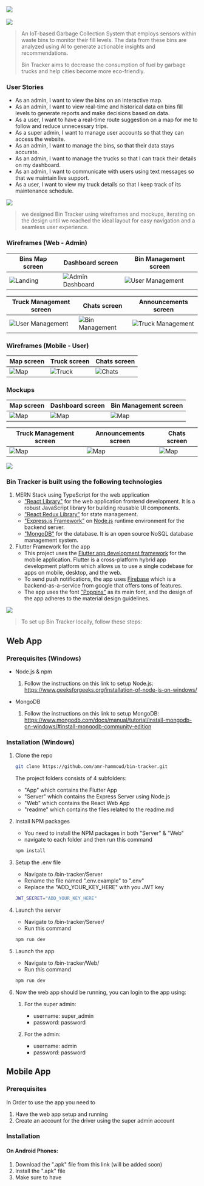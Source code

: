 <img src="./readme/title1.svg"/>
<br><br>

<!-- project philosophy -->
<img src="./readme/title2.svg"/>

> An IoT-based Garbage Collection System that employs sensors within waste bins to monitor their fill levels. The data from these bins are analyzed using AI to generate actionable insights and recommendations.
>
> Bin Tracker aims to decrease the consumption of fuel by garbage trucks and help cities become more eco-friendly.

### User Stories

- As an admin, I want to view the bins on an interactive map.
- As an admin, I want to view real-time and historical data on bins fill levels to generate reports and make decisions based on data.
- As a user, I want to have a real-time route suggestion on a map for me to follow and reduce unnecessary trips.
- As a super admin, I want to manage user accounts so that they can access the website.
- As an admin, I want to manage the bins, so that their data stays accurate.
- As an admin, I want to manage the trucks so that I can track their details on my dashboard.
- As an admin, I want to communicate with users using text messages so that we maintain live support.
- As a user, I want to view my truck details so that I keep track of its maintenance schedule.

<!-- Prototyping -->
<img src="./readme/title3.svg"/>

> we designed Bin Tracker using wireframes and mockups, iterating on the design until we reached the ideal layout for easy navigation and a seamless user experience.

### Wireframes (Web - Admin)

| Bins Map screen  | Dashboard screen |  Bin Management screen |
| ---| ---| ---|
| ![Landing](./readme/wireframes/web/map.png) | ![Admin Dashboard](./readme/wireframes/web/dashboard.png) | ![User Management](./readme/wireframes/web/bin_crud.png) |

| Truck Management screen  | Chats screen |  Announcements screen |
| ---| ---| ---|
| ![User Management](./readme/wireframes/web/trucks_crud.png)| ![Bin Management](./readme/wireframes/web/chats.png)| ![Truck Management](./readme/wireframes/web/announcements.png)|

### Wireframes (Mobile - User)

| Map screen  | Truck screen |  Chats screen |
| ---| ---| ---|
| ![Map](./readme/wireframes/mobile/map.png)| ![Truck](./readme/wireframes/mobile/truck.png)| ![Chats](./readme/wireframes/mobile/chats.png)|

### Mockups

| Map screen  | Dashboard screen |  Bin Management screen |
| ---| ---| ---|
| ![Map](readme/mockups/web/map.png)| ![Map](./readme/mockups/web/dashboard.png)| ![Map](./readme/mockups/web/bin_crud.png)|

| Truck Management screen  | Announcements screen |  Chats screen |
| ---| ---| ---|
| ![Map](./readme/mockups/web/truck_crud.png)| ![Map](./readme/mockups/web/announcements.png)| ![Map](./readme/mockups/web/chats.png)|

<!-- Implementation -->
<!-- <img src="./readme/title4.svg"/>

> Using the wireframes and mockups as a guide, we implemented the Coffee Express app with the following features: 

### User Screens (Mobile)

| Login screen  | Register screen | Landing screen | Loading screen |
| ---| ---| ---| ---|
| ![Landing](https://placehold.co/900x1600) | ![fsdaf](https://placehold.co/900x1600) | ![fsdaf](https://placehold.co/900x1600) | ![fsdaf](https://placehold.co/900x1600) |
| Home screen  | Menu Screen | Order Screen | Checkout Screen |
| ![Landing](https://placehold.co/900x1600) | ![fsdaf](https://placehold.co/900x1600) | ![fsdaf](https://placehold.co/900x1600) | ![fsdaf](https://placehold.co/900x1600) | 

### Admin Screens (Web)

| Login screen  | Register screen |  Landing screen |
| ---| ---| ---|
| ![Landing](./readme/demo/1440x1024.png) | ![fsdaf](./readme/demo/1440x1024.png) | ![fsdaf](./readme/demo/1440x1024.png) |
| Home screen  | Menu Screen | Order Screen |
| ![Landing](./readme/demo/1440x1024.png) | ![fsdaf](./readme/demo/1440x1024.png) | ![fsdaf](./readme/demo/1440x1024.png) |

<br><br> -->

<!-- Tech stack -->
<img src="./readme/title5.svg"/>

### Bin Tracker is built using the following technologies

1) MERN Stack using TypeScript for the web application
	- ["React Library"](https://react.dev/) for the web application frontend development. It is a robust JavaScript library for building reusable UI components.
	- ["React Redux Library"](https://react-redux.js.org/) for state management.
	- ["Express.js Framework"](https://expressjs.com/) on [Node.js](https://nodejs.org/en) runtime environment for the backend server.
	- ["MongoDB"](https://www.mongodb.com/) for the database. It is an open source NoSQL database management system.
2) Flutter Framework for the app
	- This project uses the [Flutter app development framework](https://flutter.dev/) for the mobile application. Flutter is a cross-platform hybrid app development platform which allows us to use a single codebase for apps on mobile, desktop, and the web.
	- To send push notifications, the app uses [Firebase](https://firebase.google.com/) which is a backend-as-a-service from google that offers tons of features.
	- The app uses the font ["Poppins"](https://fonts.google.com/specimen/Poppins) as its main font, and the design of the app adheres to the material design guidelines.


<!-- How to run -->
<img src="./readme/title6.svg"/>

> To set up Bin Tracker locally, follow these steps:

## Web App
### Prerequisites (Windows)

- Node.js & npm
	1) Follow the instructions on this link to setup Node.js: https://www.geeksforgeeks.org/installation-of-node-js-on-windows/


- MongoDB
	1) Follow the instructions on this link to setup MongoDB: https://www.mongodb.com/docs/manual/tutorial/install-mongodb-on-windows/#install-mongodb-community-edition


### Installation (Windows)


1) Clone the repo

   ```sh
   git clone https://github.com/amr-hammoud/bin-tracker.git
   ```

	The project folders consists of 4 subfolders:
	- "App" which contains the Flutter App
	- "Server" which contains the Express Server using Node.js
	- "Web" which contains the React Web App
	- "readme" which contains the files related to the readme.md

2) Install NPM packages
    - You need to install the NPM packages in both "Server" & "Web"
	- navigate to each folder and then run this command

   ```sh
   npm install
   ```

3) Setup the .env file
	- Navigate to /bin-tracker/Server
	- Rename the file named ".env.example" to ".env"
	- Replace the "ADD_YOUR_KEY_HERE" with you JWT key
	```sh
	JWT_SECRET="ADD_YOUR_KEY_HERE"
	```

4) Launch the server
	- Navigate to /bin-tracker/Server/
	- Run this command	
	```sh
	npm run dev
	```

5) Launch the app
	- Navigate to /bin-tracker/Web/
	- Run this command	
	```sh
	npm run dev
	```

6) Now the web app should be running, you can login to the app using:
	1) For the super admin:
		- username: super_admin
		- password: password
	
	2) For the admin:
		- username: admin
		- password: password


## Mobile App

### Prerequisites
In Order to use the app you need to
1) Have the web app setup and running
2) Create an account for the driver using the super admin account

### Installation
#### On Android Phones:
1) Download the ".apk" file from this link (will be added soon)
2) Install the ".apk" file
3) Make sure to have